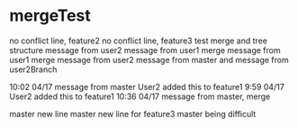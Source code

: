 # mergeTest
no conflict line, feature2
no conflict line, feature3
test merge and tree structure
message from user2
message from user1
merge message from user1 merge message from user2
message from master and  message from user2Branch

10:02 04/17 message from master
User2 added this to feature1
9:59 04/17 User2 added this to feature1
10:36 04/17 message from master, merge

master new line
master new line for feature3
master being difficult
